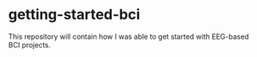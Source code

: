 # getting-started-bci
This repository will contain how I was able to get started with EEG-based BCI projects.
